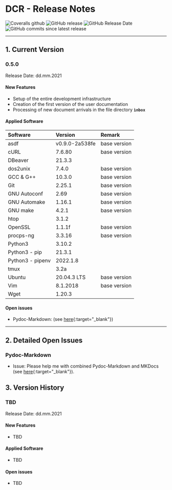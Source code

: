 # DCR - Release Notes

![Coveralls github](https://img.shields.io/coveralls/github/KonnexionsGmbH/dcr.svg)
![GitHub release](https://img.shields.io/github/release/KonnexionsGmbH/dcr.svg)
![GitHub Release Date](https://img.shields.io/github/release-date/KonnexionsGmbH/dcr.svg)
![GitHub commits since latest release](https://img.shields.io/github/commits-since/KonnexionsGmbH/dcr/0.5.0.svg)

----

## 1. Current Version

### 0.5.0

Release Date: dd.mm.2021

#### New Features

- Setup of the entire development infrastructure
- Creation of the first version of the user documentation
- Processing of new document arrivals in the file directory **`ìnbox`**

#### Applied Software

| Software         | Version        | Remark         |
|:-----------------|:---------------|:---------------|
| asdf             | v0.9.0-2a538fe | base version   |
| cURL             | 7.6.80         | base version   |
| DBeaver          | 21.3.3         |                |
| dos2unix         | 7.4.0          | base version   |
| GCC & G++        | 10.3.0         | base version   |
| Git              | 2.25.1         | base version   |
| GNU Autoconf     | 2.69           | base version   |
| GNU Automake     | 1.16.1         | base version   |
| GNU make         | 4.2.1          | base version   |
| htop             | 3.1.2          |                |
| OpenSSL          | 1.1.1f         | base version   |
| procps-ng        | 3.3.16         | base version   |
| Python3          | 3.10.2         |                |
| Python3 - pip    | 21.3.1         |                |
| Python3 - pipenv | 2022.1.8       |                |
| tmux             | 3.2a           |                |
| Ubuntu           | 20.04.3 LTS    | base version   |
| Vim              | 8.1.2018       | base version   |
| Wget             | 1.20.3         |                |


#### Open issues

- Pydoc-Markdown: (see [here](#issues_pydoc_markdown){:target="_blank"})

----

## 2. Detailed Open Issues

### <a name="issues_pydoc_markdown"></a> Pydoc-Markdown

- Issue: Please help me with combined Pydoc-Markdown and MKDocs (see [here](https://github.com/NiklasRosenstein/pydoc-markdown/discussions/243){:target="_blank"}).

## 3. Version History

### TBD

Release Date: dd.mm.2021

#### New Features

- TBD

#### Applied Software

- TBD

#### Open issues

- TBD

